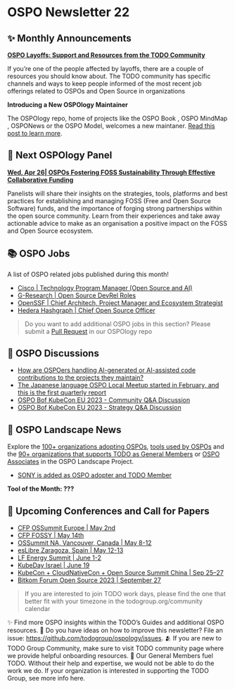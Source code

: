 # OSPO Newsletter 22


## ✨ Monthly Announcements 

**[OSPO Layoffs: Support and Resources from the TODO Community](https://todogroup.org/blog/ospo-layoffs-todo-support/)**

If you’re one of the people affected by layoffs, there are a couple of resources you should know about. The TODO community has specific channels and ways to keep people informed of the most recent job offerings related to OSPOs and Open Source in organizations

**Introducing a New OSPOlogy Maintainer**

The OSPOlogy repo, home of projects like the OSPO Book , OSPO MindMap , OSPONews or the OSPO Model, welcomes a new maintaner. [Read this post to learn more](https://todogroup.org/blog/ospology-maintainers/).

## 🍿 Next OSPOlogy Panel

**[Wed, Apr 26| OSPOs Fostering FOSS Sustainability Through Effective Collaborative Funding](https://community.linuxfoundation.org/events/details/lfhq-todo-group-ospology-presents-ospos-fostering-foss-sustainability-through-effective-collaborative-funding/)**

Panelists will share their insights on the strategies, tools, platforms and best practices for establishing and managing FOSS (Free and Open Source Software) funds, and the importance of forging strong partnerships within the open source community. Learn from their experiences and take away actionable advice to make as an organisation a positive impact on the FOSS and Open Source ecosystem.

## 📚 OSPO Jobs

A list of OSPO related jobs published during this month!

- [Cisco | Technology Program Manager (Open Source and AI)](https://jobs.cisco.com/jobs/ProjectDetail/Emerging-Technology-Program-Manager-Open-Source-and-Responsible-AI/1400922)
- [G-Research | Open Source DevRel Roles](https://opensource.gresearch.co.uk/)
- [OpenSSF | Chief Architech, Project Manager and Ecosystem Strategist](https://twitter.com/theopenssf/status/1638924625022156803)
- [Hedera Hashgraph | Chief Open Source Officer](https://hedera.com/future?gh_jid=4046788006)

> Do you want to add additional OSPO jobs in this section? Please submit a [Pull Request](https://github.com/todogroup/ospology/tree/main/newsletter#how-to-contribute-to-osponews) in our OSPOlogy repo

## 🙋 OSPO Discussions

- [How are OSPOers handling AI-generated or AI-assisted code contributions to the projects they maintain?](https://github.com/todogroup/ospology/discussions/290)
- [The Japanese language OSPO Local Meetup started in February, and this is the first quarterly report](https://github.com/todogroup/ospology/discussions/293)
- [OSPO Bof KubeCon EU 2023 - Community Q&A Discussion](https://github.com/todogroup/ospology/discussions/302)
- [OSPO Bof KubeCon EU 2023 - Strategy Q&A Discussion](https://github.com/todogroup/ospology/discussions/301)

## 📩 OSPO Landscape News

Explore the [100+ organizations adopting OSPOs](https://landscape.todogroup.org/card-mode?category=ospo-ad-pter&grouping=category), 
[tools used by OSPOs](https://landscape.todogroup.org/card-mode?category=ospo-tools&grouping=category) 
and the [90+ organizations that supports TODO as General Members](https://landscape.todogroup.org/card-mode?category=todo-group-member&grouping=category) 
or [OSPO Associates](https://landscape.todogroup.org/card-mode?category=ospo-associate&grouping=category) in the OSPO Landscape Project. 

- [SONY is added as OSPO adopter and TODO Member](https://github.com/todogroup/ospolandscape/pull/169)

**Tool of the Month: ???**

## 📎 Upcoming Conferences and Call for Papers

* [CFP OSSummit Europe | May 2nd](https://events.linuxfoundation.org/open-source-summit-europe/program/cfp/)
* [CFP FOSSY | May 14th](https://2023.fossy.us/call-for-proposals/)
* [OSSummit NA, Vancouver, Canada | May 8-12](https://events.linuxfoundation.org/open-source-summit-north-america/)
* [esLibre Zaragoza, Spain | May 12-13](https://eslib.re/2023/)
* [LF Energy Summit | June 1-2](https://events.linuxfoundation.org/lfenergysummit/register/)
* [KubeDay Israel | June 19](https://events.linuxfoundation.org/kubeday-israel/register/)
* [KubeCon + CloudNativeCon + Open Source Summit China | Sep 25–27](https://www.lfasiallc.com/kubecon-cloudnativecon-open-source-summit-china/)
* [Bitkom Forum Open Source 2023 | September 27](https://www.bitkom.org/bfoss23)

> If you are interested to join TODO work days, please find the one that better fit with your timezone in the todogroup.org/community calendar

✨ Find more OSPO insights within the TODO’s Guides and additional OSPO resources.
🧐 Do you have ideas on how to improve this newsletter? File an issue: https://github.com/todogroup/ospology/issues.
🫂 If you are new to TODO Group Community, make sure to visit TODO community page where we provide helpful onboarding resources.
💚 Our General Members fuel TODO. Without their help and expertise, we would not be able to do the work we do. If your organization is interested in supporting the TODO Group, see more info here.
